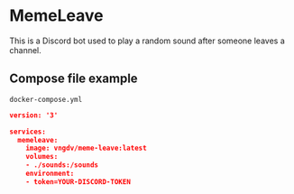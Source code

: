 # MemeLeave

This is a Discord bot used to play a random sound after someone leaves a channel.

## Compose file example

`docker-compose.yml`
```json
version: '3'

services:
  memeleave:
    image: vngdv/meme-leave:latest
    volumes:
    - ./sounds:/sounds
    environment:
    - token=YOUR-DISCORD-TOKEN
```